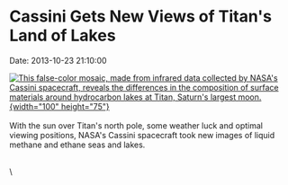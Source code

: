 Cassini Gets New Views of Titan\'s Land of Lakes
================================================

Date: 2013-10-23 21:10:00

[![This false-color mosaic, made from infrared data collected by NASA\'s
Cassini spacecraft, reveals the differences in the composition of
surface materials around hydrocarbon lakes at Titan, Saturn\'s largest
moon.](http://www.jpl.nasa.gov/images/cassini/20131023/pia17470-th.jpg){width="100"
height="75"}](http://www.jpl.nasa.gov/news/news.php?release=2013-304&rn=news.xml&rst=3927)\
\
With the sun over Titan\'s north pole, some weather luck and optimal
viewing positions, NASA\'s Cassini spacecraft took new images of liquid
methane and ethane seas and lakes.

\
\
